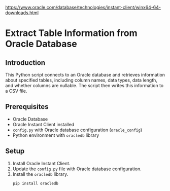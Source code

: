 https://www.oracle.com/database/technologies/instant-client/winx64-64-downloads.html

# Extract Table Information from Oracle Database

## Introduction
This Python script connects to an Oracle database and retrieves information about specified tables, including column names, data types, data length, and whether columns are nullable. The script then writes this information to a CSV file.

## Prerequisites
- Oracle Database
- Oracle Instant Client installed
- `config.py` with Oracle database configuration (`oracle_config`)
- Python environment with `oracledb` library

## Setup
1. Install Oracle Instant Client.
2. Update the `config.py` file with Oracle database configuration.
3. Install the `oracledb` library.
   ```bash
   pip install oracledb
```